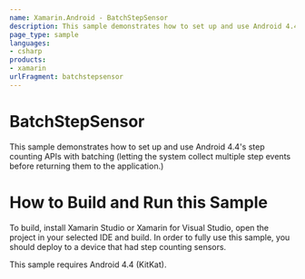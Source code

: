 ```yaml
---
name: Xamarin.Android - BatchStepSensor
description: This sample demonstrates how to set up and use Android 4.4's step counting APIs with batching (letting the system collect multiple step events...
page_type: sample
languages:
- csharp
products:
- xamarin
urlFragment: batchstepsensor
---
```

# BatchStepSensor
This sample demonstrates how to set up and use Android 4.4's step counting APIs with batching (letting the system collect multiple step events before returning them to the application.)

# How to Build and Run this Sample
To build, install Xamarin Studio or Xamarin for Visual Studio, open the project in your selected IDE and build. In order to fully use this sample, you should deploy to a device that had step counting sensors.

This sample requires Android 4.4 (KitKat).
